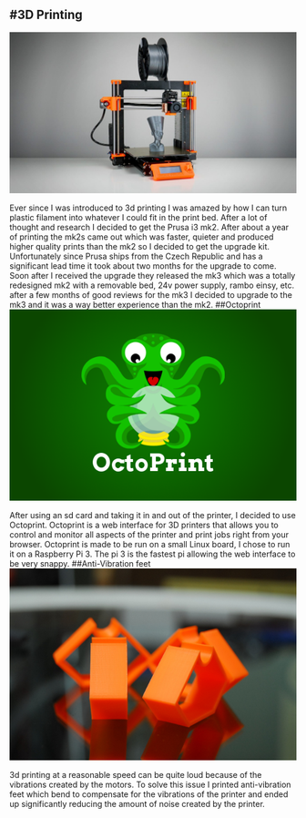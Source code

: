 #3D Printing
---
![Prusa i3 MK3](img\prusa-i3-mk3.jpg)

Ever since I was introduced to 3d printing I was amazed by how I can turn plastic filament into whatever I could fit in the print bed.  After a lot of thought and research I decided to get the Prusa i3 mk2.  After about a year of printing the mk2s came out which was faster, quieter and produced higher quality prints than the mk2 so I decided to get the upgrade kit.  Unfortunately since Prusa ships from the Czech Republic and has a significant lead time it took about two months for the upgrade to come.  Soon after I received the upgrade they released the mk3 which was a totally redesigned mk2 with a removable bed, 24v power supply, rambo einsy, etc. after a few months of good reviews for the mk3 I decided to upgrade to the mk3 and it was a way better experience than the mk2.
##Octoprint
![Octoprint Logo](img\octoprint.jpg)

After using an sd card and taking it in and out of the printer, I decided to use Octoprint.  Octoprint is a web interface for 3D printers that allows you to control and monitor all aspects of the printer and print jobs right from your browser.  Octoprint is made to be run on a small Linux board, I chose to run it on a Raspberry Pi 3.  The pi 3 is the fastest pi allowing the web interface to be very snappy.
##Anti-Vibration feet
![Prusa i3 Anti-Vibration feet](img\antivibration-feet.jpg)

3d printing at a reasonable speed can be quite loud because of the vibrations created by the motors.  To solve this issue I printed anti-vibration feet which bend to compensate for the vibrations of the printer and ended up significantly reducing the amount of noise created by the printer.
